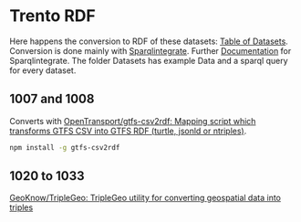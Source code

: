 # Trento RDF

Here happens the conversion to RDF of these datasets: [Table of Datasets](https://docs.google.com/spreadsheets/d/1TuDj3OzJyrLbJaM3MVKwKR4L3B5cjyIoofVM3Fw9nsM/edit#gid=1481713892). Conversion is done mainly with [Sparqlintegrate](https://github.com/SmartDataAnalytics/Sparqlintegrate). Further [Documentation](https://github.com/SmartDataAnalytics/jena-sparql-api/tree/master/jena-sparql-api-sparql-ext) for Sparqlintegrate.
The folder Datasets has example Data and a sparql query for every dataset.

## 1007 and 1008

Converts with [OpenTransport/gtfs-csv2rdf: Mapping script which transforms GTFS CSV into GTFS RDF (turtle, jsonld or ntriples)](https://github.com/OpenTransport/gtfs-csv2rdf).

```sh
npm install -g gtfs-csv2rdf
```

## 1020 to 1033

[GeoKnow/TripleGeo: TripleGeo utility for converting geospatial data into triples](https://github.com/GeoKnow/TripleGeo)
